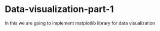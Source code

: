 # Data-visualization-part-1
In this we are going to implement matplotlib library for data visualization
